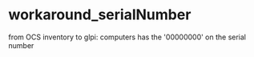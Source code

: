 # workaround_serialNumber
from OCS inventory to glpi: computers has the '00000000' on the serial number 
